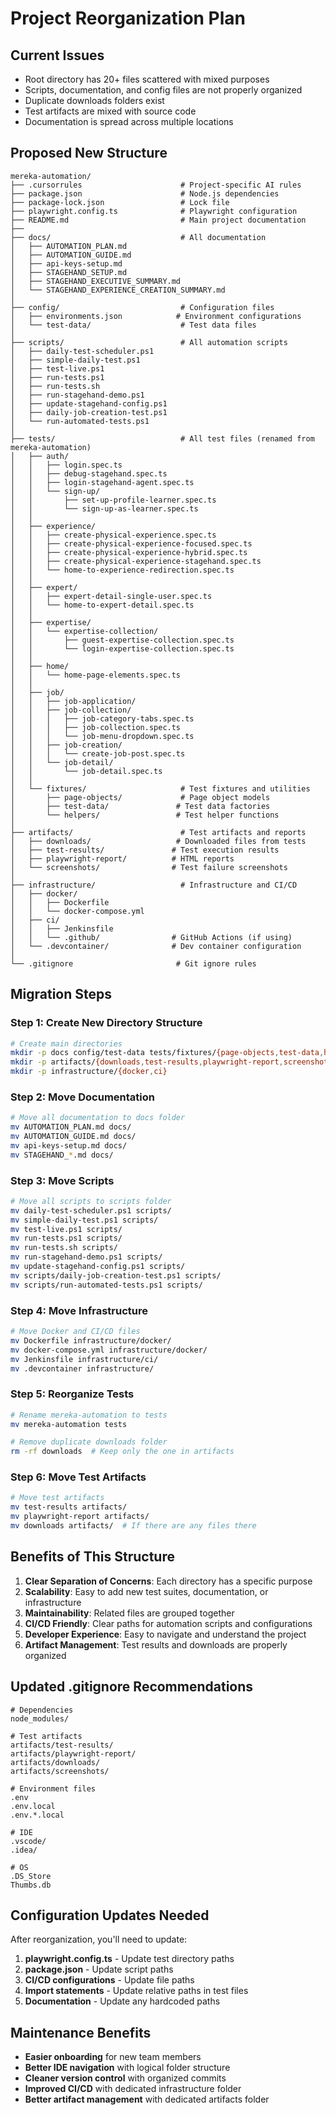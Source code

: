 # Project Reorganization Plan

## Current Issues
- Root directory has 20+ files scattered with mixed purposes
- Scripts, documentation, and config files are not properly organized
- Duplicate downloads folders exist
- Test artifacts are mixed with source code
- Documentation is spread across multiple locations

## Proposed New Structure

```
mereka-automation/
├── .cursorrules                      # Project-specific AI rules
├── package.json                      # Node.js dependencies
├── package-lock.json                 # Lock file
├── playwright.config.ts              # Playwright configuration
├── README.md                         # Main project documentation
├── 
├── docs/                             # All documentation
│   ├── AUTOMATION_PLAN.md
│   ├── AUTOMATION_GUIDE.md
│   ├── api-keys-setup.md
│   ├── STAGEHAND_SETUP.md
│   ├── STAGEHAND_EXECUTIVE_SUMMARY.md
│   └── STAGEHAND_EXPERIENCE_CREATION_SUMMARY.md
│
├── config/                           # Configuration files
│   ├── environments.json            # Environment configurations
│   └── test-data/                    # Test data files
│
├── scripts/                          # All automation scripts
│   ├── daily-test-scheduler.ps1
│   ├── simple-daily-test.ps1
│   ├── test-live.ps1
│   ├── run-tests.ps1
│   ├── run-tests.sh
│   ├── run-stagehand-demo.ps1
│   ├── update-stagehand-config.ps1
│   ├── daily-job-creation-test.ps1
│   └── run-automated-tests.ps1
│
├── tests/                            # All test files (renamed from mereka-automation)
│   ├── auth/
│   │   ├── login.spec.ts
│   │   ├── debug-stagehand.spec.ts
│   │   ├── login-stagehand-agent.spec.ts
│   │   └── sign-up/
│   │       ├── set-up-profile-learner.spec.ts
│   │       └── sign-up-as-learner.spec.ts
│   │
│   ├── experience/
│   │   ├── create-physical-experience.spec.ts
│   │   ├── create-physical-experience-focused.spec.ts
│   │   ├── create-physical-experience-hybrid.spec.ts
│   │   ├── create-physical-experience-stagehand.spec.ts
│   │   └── home-to-experience-redirection.spec.ts
│   │
│   ├── expert/
│   │   ├── expert-detail-single-user.spec.ts
│   │   └── home-to-expert-detail.spec.ts
│   │
│   ├── expertise/
│   │   └── expertise-collection/
│   │       ├── guest-expertise-collection.spec.ts
│   │       └── login-expertise-collection.spec.ts
│   │
│   ├── home/
│   │   └── home-page-elements.spec.ts
│   │
│   ├── job/
│   │   ├── job-application/
│   │   ├── job-collection/
│   │   │   ├── job-category-tabs.spec.ts
│   │   │   ├── job-collection.spec.ts
│   │   │   └── job-menu-dropdown.spec.ts
│   │   ├── job-creation/
│   │   │   └── create-job-post.spec.ts
│   │   └── job-detail/
│   │       └── job-detail.spec.ts
│   │
│   └── fixtures/                     # Test fixtures and utilities
│       ├── page-objects/             # Page object models
│       ├── test-data/               # Test data factories
│       └── helpers/                 # Test helper functions
│
├── artifacts/                        # Test artifacts and reports
│   ├── downloads/                   # Downloaded files from tests
│   ├── test-results/               # Test execution results
│   ├── playwright-report/          # HTML reports
│   └── screenshots/                # Test failure screenshots
│
├── infrastructure/                   # Infrastructure and CI/CD
│   ├── docker/
│   │   ├── Dockerfile
│   │   └── docker-compose.yml
│   ├── ci/
│   │   ├── Jenkinsfile
│   │   └── .github/                # GitHub Actions (if using)
│   └── .devcontainer/              # Dev container configuration
│
└── .gitignore                       # Git ignore rules
```

## Migration Steps

### Step 1: Create New Directory Structure
```bash
# Create main directories
mkdir -p docs config/test-data tests/fixtures/{page-objects,test-data,helpers}
mkdir -p artifacts/{downloads,test-results,playwright-report,screenshots}
mkdir -p infrastructure/{docker,ci}
```

### Step 2: Move Documentation
```bash
# Move all documentation to docs folder
mv AUTOMATION_PLAN.md docs/
mv AUTOMATION_GUIDE.md docs/
mv api-keys-setup.md docs/
mv STAGEHAND_*.md docs/
```

### Step 3: Move Scripts
```bash
# Move all scripts to scripts folder
mv daily-test-scheduler.ps1 scripts/
mv simple-daily-test.ps1 scripts/
mv test-live.ps1 scripts/
mv run-tests.ps1 scripts/
mv run-tests.sh scripts/
mv run-stagehand-demo.ps1 scripts/
mv update-stagehand-config.ps1 scripts/
mv scripts/daily-job-creation-test.ps1 scripts/
mv scripts/run-automated-tests.ps1 scripts/
```

### Step 4: Move Infrastructure
```bash
# Move Docker and CI/CD files
mv Dockerfile infrastructure/docker/
mv docker-compose.yml infrastructure/docker/
mv Jenkinsfile infrastructure/ci/
mv .devcontainer infrastructure/
```

### Step 5: Reorganize Tests
```bash
# Rename mereka-automation to tests
mv mereka-automation tests

# Remove duplicate downloads folder
rm -rf downloads  # Keep only the one in artifacts
```

### Step 6: Move Test Artifacts
```bash
# Move test artifacts
mv test-results artifacts/
mv playwright-report artifacts/
mv downloads artifacts/  # If there are any files there
```

## Benefits of This Structure

1. **Clear Separation of Concerns**: Each directory has a specific purpose
2. **Scalability**: Easy to add new test suites, documentation, or infrastructure
3. **Maintainability**: Related files are grouped together
4. **CI/CD Friendly**: Clear paths for automation scripts and configurations
5. **Developer Experience**: Easy to navigate and understand the project
6. **Artifact Management**: Test results and downloads are properly organized

## Updated .gitignore Recommendations

```gitignore
# Dependencies
node_modules/

# Test artifacts
artifacts/test-results/
artifacts/playwright-report/
artifacts/downloads/
artifacts/screenshots/

# Environment files
.env
.env.local
.env.*.local

# IDE
.vscode/
.idea/

# OS
.DS_Store
Thumbs.db
```

## Configuration Updates Needed

After reorganization, you'll need to update:

1. **playwright.config.ts** - Update test directory paths
2. **package.json** - Update script paths
3. **CI/CD configurations** - Update file paths
4. **Import statements** - Update relative paths in test files
5. **Documentation** - Update any hardcoded paths

## Maintenance Benefits

- **Easier onboarding** for new team members
- **Better IDE navigation** with logical folder structure
- **Cleaner version control** with organized commits
- **Improved CI/CD** with dedicated infrastructure folder
- **Better artifact management** with dedicated artifacts folder 